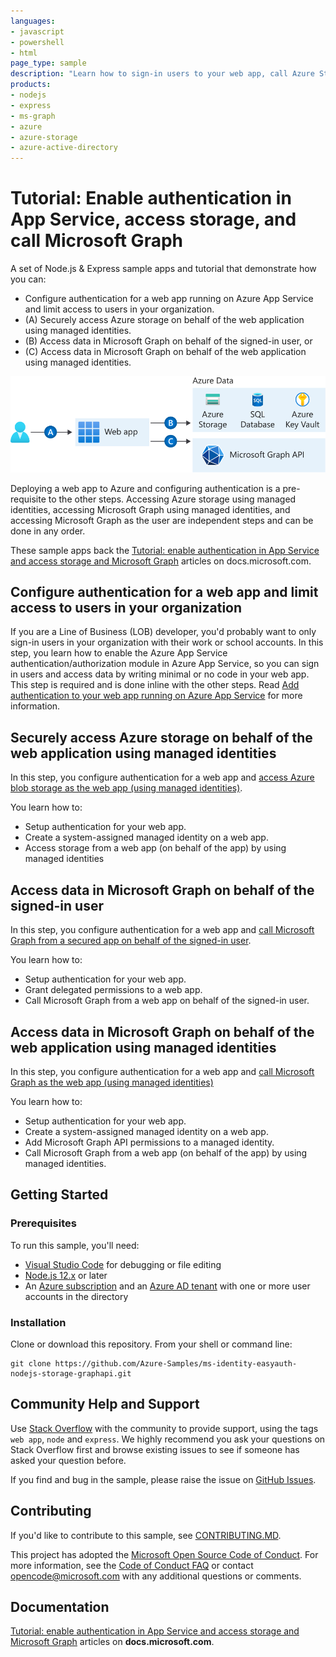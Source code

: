 ```yaml
---
languages:
- javascript
- powershell
- html
page_type: sample
description: "Learn how to sign-in users to your web app, call Azure Storage and Microsoft Graph."
products:
- nodejs
- express
- ms-graph
- azure
- azure-storage
- azure-active-directory
---
```


# Tutorial: Enable authentication in App Service, access storage, and call Microsoft Graph

A set of Node.js & Express sample apps and tutorial that demonstrate how you can:

- Configure authentication for a web app running on Azure App Service and limit access to users in your organization​.
- (A) Securely access Azure storage on behalf of the web application using managed identities​.
- (B) Access data in Microsoft Graph on behalf of the signed-in user​, or
- (C) Access data in Microsoft Graph on behalf of the web application using managed identities​.

![Web app accesses storage and Microsoft Graph](ReadMeFiles/web-app.svg)

Deploying a web app to Azure and configuring authentication is a pre-requisite to the other steps. Accessing Azure storage using managed identities, accessing Microsoft Graph using managed identities, and accessing Microsoft Graph as the user are independent steps and can be done in any order.

These sample apps back the [Tutorial: enable authentication in App Service and access storage and Microsoft Graph](https://docs.microsoft.com/azure/app-service/scenario-secure-app-overview) articles on docs.microsoft.com.

## Configure authentication for a web app and limit access to users in your organization

If you are a Line of Business (LOB) developer, you'd probably want to only sign-in users in your organization with their work or school accounts. In this step, you learn how to enable the Azure App Service authentication/authorization module in Azure App Service, so you can sign in users and access data by writing minimal or no code in your web app. This step is required and is done inline with the other steps. Read [Add authentication to your web app running on Azure App Service](https://docs.microsoft.com/azure/app-service/scenario-secure-app-authentication-app-service) for more information.

## Securely access Azure storage on behalf of the web application using managed identities​

In this step, you configure authentication for a web app and [access Azure blob storage as the web app (using managed identities)](./1-WebApp-storage-managed-identity/README.md).  

You learn how to:

- Setup authentication for your web app.
- Create a system-assigned managed identity on a web app.
- Access storage from a web app (on behalf of the app) by using managed identities

## Access data in Microsoft Graph on behalf of the signed-in user​

In this step, you configure authentication for a web app and [call Microsoft Graph from a secured app on behalf of the signed-in user](./2-WebApp-graphapi-on-behalf/README.md).

You learn how to:

- Setup authentication for your web app.
- Grant delegated permissions to a web app.
- Call Microsoft Graph from a web app on behalf of the signed-in user.

## Access data in Microsoft Graph on behalf of the web application using managed identities​

In this step, you configure authentication for a web app and [call Microsoft Graph as the web app (using managed identities)](./3-WebApp-graphapi-managed-identity/README.md)

You learn how to:

- Setup authentication for your web app.
- Create a system-assigned managed identity on a web app.
- Add Microsoft Graph API permissions to a managed identity.
- Call Microsoft Graph from a web app (on behalf of the app) by using managed identities.

## Getting Started

### Prerequisites

To run this sample, you'll need:

- [Visual Studio Code](https://code.visualstudio.com/) for debugging or file editing
- [Node.js 12.x](https://nodejs.org/) or later
- An [Azure subscription](https://docs.microsoft.com/azure/guides/developer/azure-developer-guide#understanding-accounts-subscriptions-and-billing) and an [Azure AD tenant](https://docs.microsoft.com/azure/active-directory/develop/quickstart-create-new-tenant) with one or more user accounts in the directory

### Installation

Clone or download this repository. From your shell or command line:

```console
git clone https://github.com/Azure-Samples/ms-identity-easyauth-nodejs-storage-graphapi.git
```

## Community Help and Support

Use [Stack Overflow](http://stackoverflow.com/questions/) with the community to provide support, using the tags `web app`, `node` and `express`. We highly recommend you ask your questions on Stack Overflow first and browse existing issues to see if someone has asked your question before.

If you find and bug in the sample, please raise the issue on [GitHub Issues](https://github.com/Azure-Samples/ms-identity-easyauth-nodejs-storage-graphapi/issues).

## Contributing

If you'd like to contribute to this sample, see [CONTRIBUTING.MD](CONTRIBUTING.md).

This project has adopted the [Microsoft Open Source Code of Conduct](https://opensource.microsoft.com/codeofconduct/). For more information, see the [Code of Conduct FAQ](https://opensource.microsoft.com/codeofconduct/faq/) or contact [opencode@microsoft.com](opencode@microsoft.com) with any additional questions or comments.

## Documentation

[Tutorial: enable authentication in App Service and access storage and Microsoft Graph](https://docs.microsoft.com/azure/app-service/scenario-secure-app-overview) articles on **docs.microsoft.com**.
